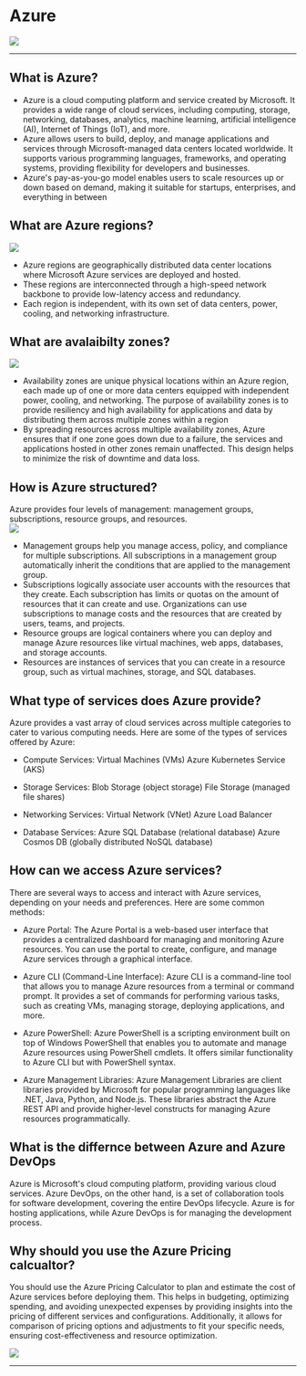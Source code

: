 # Azure

![](https://pendulum-it.com/wp-content/uploads/2020/05/Azure-logo-blue.jpg)
**************************************

## What is Azure?

* Azure is a cloud computing platform and service created by Microsoft. It provides a wide range of cloud services, including computing, storage, networking, databases, analytics, machine learning, artificial intelligence (AI), Internet of Things (IoT), and more.
*  Azure allows users to build, deploy, and manage applications and services through Microsoft-managed data centers located worldwide. It supports various programming languages, frameworks, and operating systems, providing flexibility for developers and businesses.
*   Azure's pay-as-you-go model enables users to scale resources up or down based on demand, making it suitable for startups, enterprises, and everything in between

## What are Azure regions?

![](https://media.licdn.com/dms/image/C5612AQEcGGBoDtX6rA/article-cover_image-shrink_600_2000/0/1631791147534?e=2147483647&v=beta&t=zx-rVPxTo4s7VCffuEwSpEXVcEQzKio8oz_YcfoaliA)

* Azure regions are geographically distributed data center locations where Microsoft Azure services are deployed and hosted. 
* These regions are interconnected through a high-speed network backbone to provide low-latency access and redundancy.
* Each region is independent, with its own set of data centers, power, cooling, and networking infrastructure. 
  
## What are avalaibilty zones?

![](https://techcommunity.microsoft.com/t5/image/serverpage/image-id/384721i3E9AD27F395754BC/image-size/original?v=v2&px=-1)

* Availability zones are unique physical locations within an Azure region, each made up of one or more data centers equipped with independent power, cooling, and networking. The purpose of availability zones is to provide resiliency and high availability for applications and data by distributing them across multiple zones within a region
* By spreading resources across multiple availability zones, Azure ensures that if one zone goes down due to a failure, the services and applications hosted in other zones remain unaffected. This design helps to minimize the risk of downtime and data loss.

## How is Azure structured?

Azure provides four levels of management: management groups, subscriptions, resource groups, and resources. 
<br>
![](https://learn.microsoft.com/en-us/azure/cloud-adoption-framework/ready/azure-setup-guide/media/organize-resources/scope-levels.png)

* Management groups help you manage access, policy, and compliance for multiple subscriptions. All subscriptions in a management group automatically inherit the conditions that are applied to the management group.
* Subscriptions logically associate user accounts with the resources that they create. Each subscription has limits or quotas on the amount of resources that it can create and use. Organizations can use subscriptions to manage costs and the resources that are created by users, teams, and projects.
* Resource groups are logical containers where you can deploy and manage Azure resources like virtual machines, web apps, databases, and storage accounts.
* Resources are instances of services that you can create in a resource group, such as virtual machines, storage, and SQL databases.

## What type of services does Azure provide?

Azure provides a vast array of cloud services across multiple categories to cater to various computing needs. Here are some of the types of services offered by Azure:

* Compute Services:
Virtual Machines (VMs)
Azure Kubernetes Service (AKS)

* Storage Services:
Blob Storage (object storage)
File Storage (managed file shares)

* Networking Services:
Virtual Network (VNet)
Azure Load Balancer

* Database Services:
Azure SQL Database (relational database)
Azure Cosmos DB (globally distributed NoSQL database)

## How can we access Azure services?

There are several ways to access and interact with Azure services, depending on your needs and preferences. Here are some common methods:

* Azure Portal:
The Azure Portal is a web-based user interface that provides a centralized dashboard for managing and monitoring Azure resources. You can use the portal to create, configure, and manage Azure services through a graphical interface.

* Azure CLI (Command-Line Interface):
Azure CLI is a command-line tool that allows you to manage Azure resources from a terminal or command prompt. It provides a set of commands for performing various tasks, such as creating VMs, managing storage, deploying applications, and more.

* Azure PowerShell:
Azure PowerShell is a scripting environment built on top of Windows PowerShell that enables you to automate and manage Azure resources using PowerShell cmdlets. It offers similar functionality to Azure CLI but with PowerShell syntax.

* Azure Management Libraries:
Azure Management Libraries are client libraries provided by Microsoft for popular programming languages like .NET, Java, Python, and Node.js. These libraries abstract the Azure REST API and provide higher-level constructs for managing Azure resources programmatically.

## What is the differnce between Azure and Azure DevOps

Azure is Microsoft's cloud computing platform, providing various cloud services. Azure DevOps, on the other hand, is a set of collaboration tools for software development, covering the entire DevOps lifecycle. Azure is for hosting applications, while Azure DevOps is for managing the development process.

## Why should you use the Azure Pricing calcualtor?

 You should use the Azure Pricing Calculator to plan and estimate the cost of Azure services before deploying them. This helps in budgeting, optimizing spending, and avoiding unexpected expenses by providing insights into the pricing of different services and configurations. Additionally, it allows for comparison of pricing options and adjustments to fit your specific needs, ensuring cost-effectiveness and resource optimization.

 ![](https://learn.microsoft.com/en-us/azure/cost-management-billing/costs/media/pricing-calculator/product-picker.png)


 ********************************************************